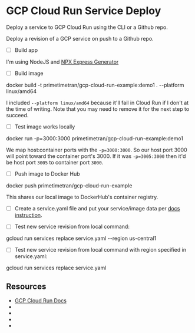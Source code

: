 # GCP Cloud Run Service Deploy
Deploy a service to GCP Cloud Run using the CLI or a Github repo. 

Deploy a revision of a GCP service on push to a Github repo.

- [ ] Build app

I'm using NodeJS and [NPX Express Generator](https://expressjs.com/en/starter/generator.html)

- [ ] Build image

docker build -t primetimetran/gcp-cloud-run-example:demo1 . --platform linux/amd64

I included `--platform linux/amd64` because it'll fail in Cloud Run if I don't at the time of writing. Note that you may need to remove it for the next step to succeed.

- [ ] Test image works locally

docker run -p=3000:3000 primetimetran/gcp-cloud-run-example:demo1

We map host:container ports with the `-p=3000:3000`. So our host port 3000 will point toward the container port's 3000. If it was `-p=3005:3000` then it'd be host port `3005` to container port `3000`.

- [ ] Push image to Docker Hub

docker push primetimetran/gcp-cloud-run-example

This shares our local image to DockerHub's container registry.

- [ ] Create a service.yaml file and put your service/image data per [docs instruction](https://cloud.google.com/run/docs/deploying#images).

- [ ] Test new service revision from local command:

gcloud run services replace service.yaml --region us-central1

- [ ] Test new service revision from local command with region specified in service.yaml:

gcloud run services replace service.yaml

## Resources

- [GCP Cloud Run Docs](https://cloud.google.com/run/docs/deploying#service)
- []() 
- []() 
- []() 
- []() 